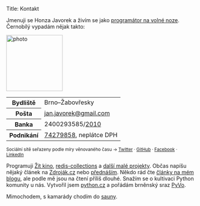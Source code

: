 Title: Kontakt

Jmenuji se Honza Javorek a živím se jako [programátor na volné noze](http://honzajavorek.cz/cv). Černobílý vypadám nějak takto:

<img class="photo" src="images/honza.jpg" width="150" height="150" alt="photo">

<div class="contact">
<table>
    <tr>
        <th>Bydliště</th>
        <td>Brno&ndash;Žabovřesky</td>
    </tr>
    <tr>
        <th>Pošta</th>
        <td><a href="mailto:jan.javorek&#64;gmail.com">jan.javorek&#64;<!---->gmail.com</a></td>
    </tr>
    <tr>
        <th>Banka</th>
        <td>2400293585/<a href="http://www.fio.cz/">2010</a></td>
    </tr>
    <tr>
        <th>Podnikání</th>
        <td><a href="http://wwwinfo.mfcr.cz/cgi-bin/ares/darv_rzp.cgi?ico=74279858&amp;jazyk=cz&amp;xml=1&amp;rozsah=0">74279858</a>, neplátce DPH</td>
    </tr>
</table>

<p><small>Sociální sítě seřazeny podle míry věnovaného času &rarr;
<a href="http://twitter.com/honzajavorek">Twitter</a> &middot;
<a href="http://github.com/honzajavorek">GitHub</a> &middot;
<a href="http://facebook.com/honzajavorek">Facebook</a> &middot;
<a href="http://cz.linkedin.com/in/honzajavorek">LinkedIn</a>
</small></p>
</div>

Programuji [Žít kino](http://zitkino.cz/), [redis-collections](https://github.com/honzajavorek/redis-collections) a [další malé projekty](https://github.com/honzajavorek/). Občas napíšu nějaký článek na [Zdroják.cz](http://www.zdrojak.cz/autori/honza-javorek/) nebo [přednáším](https://speakerdeck.com/u/honzajavorek/). Někdo rád čte [články na mém blogu](http://honzajavorek.cz), ale podle mě jsou na čtení příliš dlouhé. Snažím se o kultivaci Python komunity u nás. Vytvořil jsem [python.cz](http://python.cz) a pořádám brněnský sraz [PyVo](http://lanyrd.com/series/brno-pyvo/).

Mimochodem, s kamarády chodím do [sauny](http://www.sauna-drobneho.cz/).
